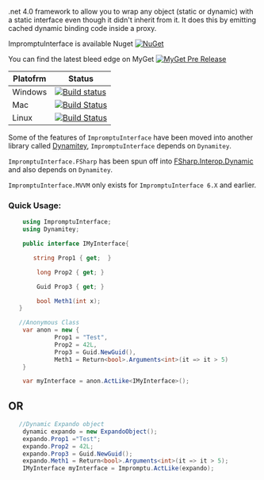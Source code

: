 .net 4.0 framework to allow you to wrap any object (static or dynamic) with a static interface even though it didn't inherit from it. It does this by emitting cached dynamic binding code inside a proxy.

ImpromptuInterface is available Nuget [![NuGet](https://img.shields.io/nuget/dt/ImpromptuInterface.svg)](https://www.nuget.org/packages/ImpromptuInterface/)

You can find the latest bleed edge on MyGet [![MyGet Pre Release](https://img.shields.io/myget/dynamitey-ci/vpre/ImpromptuInterface.svg)](https://www.myget.org/feed/dynamitey-ci/package/nuget/ImpromptuInterface)

Platofrm | Status
-------- | ------
Windows | [![Build status](https://ci.appveyor.com/api/projects/status/36mhw90u9d7gmohb/branch/master?svg=true)](https://ci.appveyor.com/project/jbtule/impromptu-interface/branch/master)
Mac     | [![Build Status](https://travis-matrix-badges.herokuapp.com/repos/ekonbenefits/impromptu-interface/branches/master/2)](https://travis-ci.org/ekonbenefits/impromptu-interface)
Linux   | [![Build Status](https://travis-matrix-badges.herokuapp.com/repos/ekonbenefits/impromptu-interface/branches/master/1)](https://travis-ci.org/ekonbenefits/impromptu-interface)
 

Some of the features of `ImpromptuInterface` have been moved into another library called [Dynamitey](https://github.com/ekonbenefits/dynamitey), `ImpromptuInterface` depends on `Dynamitey`.

`ImpromptuInterface.FSharp` has been spun off into [FSharp.Interop.Dynamic](https://github.com/fsprojects/FSharp.Interop.Dynamic) and also depends on `Dynamitey`.

`ImpromptuInterface.MVVM` only exists for `ImpromptuInterface 6.X` and earlier.

### Quick Usage:

```csharp
    using ImpromptuInterface;
    using Dynamitey;

    public interface IMyInterface{

       string Prop1 { get;  }

        long Prop2 { get; }

        Guid Prop3 { get; }

        bool Meth1(int x);
   }

```

```csharp
   //Anonymous Class
    var anon = new {
             Prop1 = "Test",
             Prop2 = 42L,
             Prop3 = Guid.NewGuid(),
             Meth1 = Return<bool>.Arguments<int>(it => it > 5)
    }

    var myInterface = anon.ActLike<IMyInterface>();
```

## OR

```csharp
   //Dynamic Expando object
    dynamic expando = new ExpandoObject();
    expando.Prop1 ="Test";
    expando.Prop2 = 42L;
    expando.Prop3 = Guid.NewGuid();
    expando.Meth1 = Return<bool>.Arguments<int>(it => it > 5);
    IMyInterface myInterface = Impromptu.ActLike(expando);
```
